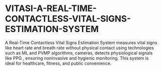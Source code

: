 # VITASI-A-REAL-TIME-CONTACTLESS-VITAL-SIGNS-ESTIMATION-SYSTEM
A Real-Time Contactless Vital Signs Estimation System measures vital signs like heart rate and breath rate without physical contact using technologies such as ML and PVMP algorithms, cameras, detects physiological signals like PPG  , ensuring noninvasive and hygienic monitoring. This system is ideal for healthcare, fitness, and public convenience.
